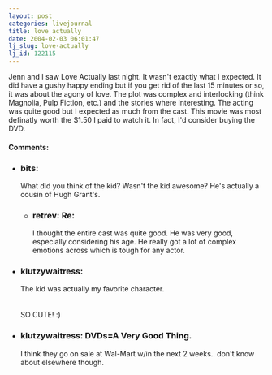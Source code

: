 ```yaml
---
layout: post
categories: livejournal
title: love actually
date: 2004-02-03 06:01:47
lj_slug: love-actually
lj_id: 122115
---
```

Jenn and I saw Love Actually last night. It wasn't exactly what I expected. It did have a gushy happy ending but if you get rid of the last 15 minutes or so, it was about the agony of love. The plot was complex and interlocking (think Magnolia, Pulp Fiction, etc.) and the stories where interesting. The acting was quite good but I expected as much from the cast. This movie was most definatly worth the $1.50 I paid to watch it. In fact, I'd consider buying the DVD.


<div id="comments"><h4>Comments:</h4><div class="lj-comments"><ul>
<li><h3>bits: </h3>
<a id="comment-184"></a>
<p>What did you think of the kid?  Wasn't the kid awesome?   He's actually a cousin of Hugh Grant's.</p>
<ul>
<li class=subject><h3>retrev: Re:</h3>
<a id="comment-185"></a>
<p>I thought the entire cast was quite good. He was very good, especially considering his age. He really got a lot of complex emotions across which is tough for any actor.</p>
</li>
</ul>
</li>
<li><h3>klutzywaitress: </h3>
<a id="comment-186"></a>
<p>The kid was actually my favorite character.<br>
<br>
<br>
SO CUTE! :)</p>
</li>
<li class=subject><h3>klutzywaitress: DVDs=A Very Good Thing.</h3>
<a id="comment-187"></a>
<p>I think they go on sale at Wal-Mart w/in the next 2 weeks.. don't know about elsewhere though.</p>
</li>
</ul></div></div>
